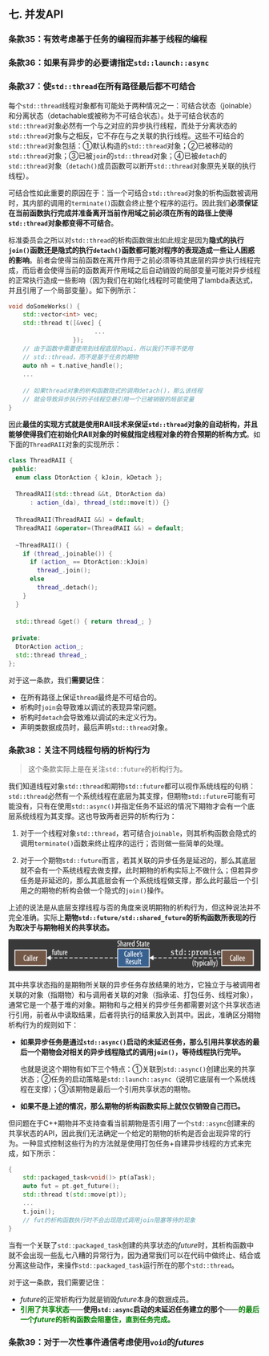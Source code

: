 ## 七. 并发API

### 条款35：有效考虑基于任务的编程而非基于线程的编程



### 条款36：如果有异步的必要请指定`std::launch::async`



### 条款37：使`std::thread`在所有路径最后都不可结合

每个`std::thread`线程对象都有可能处于两种情况之一：可结合状态（joinable）和分离状态（detachable或被称为不可结合状态）。处于可结合状态的`std::thread`对象必然有一个与之对应的异步执行线程，而处于分离状态的`std::thread`对象与之相反，它不存在与之关联的执行线程。这些不可结合的`std::thread`对象包括：①默认构造的`std::thread`对象；②已被移动的`std::thread`对象；③已被`join`的`std::thread`对象；④已被`detach`的`std::thread`对象（`detach()`成员函数可以断开`std::thread`对象原先关联的执行线程）。

可结合性如此重要的原因在于：当一个可结合`std::thread`对象的析构函数被调用时，其内部的调用的`terminate()`函数会终止整个程序的运行。因此我们**必须保证在当前函数执行完成并准备离开当前作用域之前必须在所有的路径上使得`std::thread`对象都变得不可结合**。

标准委员会之所以对`std::thread`的析构函数做出如此规定是因为**隐式的执行`join()`函数还是隐式的执行`detach()`函数都可能对程序的表现造成一些让人困惑的影响**。前者会使得当前函数在离开作用于之前必须等待其底层的异步执行线程完成，而后者会使得当前的函数离开作用域之后自动销毁的局部变量可能对异步线程的正常执行造成一些影响（因为我们在初始化线程时可能使用了lambda表达式，并且引用了一个局部变量）。如下例所示：

```cpp
void doSomeWorks() {
    std::vector<int> vec;
   	std::thread t([&vec] {
				        ...
    			  });
    // 由于函数中需要使用到线程底层的api，所以我们不得不使用
    // std::thread，而不是基于任务的期物
    auto nh = t.native_handle();
    ...
        
    // 如果thread对象的析构函数隐式的调用detach()，那么该线程
    // 就会导致异步执行的子线程空悬引用一个已被销毁的局部变量
}
```

因此**最佳的实现方式就是使用RAII技术来保证`std::thread`对象的自动析构，并且能够使得我们在初始化RAII对象的时候就指定线程对象的符合预期的析构方式**。如下面的`ThreadRAII`对象的实现所示：

```cpp
class ThreadRAII {
 public:
  enum class DtorAction { kJoin, kDetach };

  ThreadRAII(std::thread &&t, DtorAction da)
      : action_(da), thread_(std::move(t)) {}

  ThreadRAII(ThreadRAII &&) = default;
  ThreadRAII &operator=(ThreadRAII &&) = default;

  ~ThreadRAII() {
    if (thread_.joinable()) {
      if (action_ == DtorAction::kJoin)
        thread_.join();
      else
        thread_.detach();
    }
  }

  std::thread &get() { return thread_; }

 private:
  DtorAction action_;
  std::thread thread_;
};
```



对于这一条款，我们**需要记住**：

- 在所有路径上保证`thread`最终是不可结合的。
- 析构时`join`会导致难以调试的表现异常问题。
- 析构时`detach`会导致难以调试的未定义行为。
- 声明类数据成员时，最后声明`std::thread`对象。



### 条款38：关注不同线程句柄的析构行为

>  这个条款实际上是在关注`std::future`的析构行为。

我们知道线程对象`std::thread`和期物`std::future`都可以视作系统线程的句柄：`std::thread`必然有一个系统线程在底层为其支撑，但期物`std::future`可能有可能没有，只有在使用`std::async()`并指定任务不延迟的情况下期物才会有一个底层系统线程为其支撑。这也导致两者迥异的析构行为：

1. 对于一个线程对象`std::thread`，若可结合`joinable`，则其析构函数会隐式的调用`terminate()`函数来终止程序的运行；否则做一些简单的处理。

2. 对于一个期物`std::future`而言，若其关联的异步任务是延迟的，那么其底层就不会有一个系统线程去做支撑，此时期物的析构实际上不做什么；但若异步任务是非延迟的，那么其底层会有一个系统线程做支撑，那么此时最后一个引用之的期物的析构会做一个隐式的`join()`操作。

上述的说法是从底层支撑线程与否的角度来说明期物的析构行为，但这种说法并不完全准确。实际上**期物`std::future/std::shared_future`的析构函数所表现的行为取决于与期物相关的共享状态。**

![item38_fig2](image/item38_fig2.png)

其中共享状态指的是期物所关联的异步任务存放结果的地方，它独立于与被调用者关联的对象（指期物）和与调用者关联的对象（指承诺、打包任务、线程对象），通常它是一个基于堆的对象。期物和与之相关的异步任务都需要对这个共享状态进行引用，前者从中读取结果，后者将执行的结果放入到其中。因此，准确区分期物析构行为的规则如下：

- **如果异步任务是通过`std::async()`启动的未延迟任务，那么引用共享状态的最后一个期物会对相关的异步线程隐式的调用`join()`，等待线程执行完毕。**

  也就是说这个期物有如下三个特点：①关联到`std::async()`创建出来的共享状态；②任务的启动策略是`std::launch::async`（说明它底层有一个系统线程在支撑）；③该期物是最后一个引用共享状态的期物。

- **如果不是上述的情况，那么期物的析构函数实际上就仅仅销毁自己而已。**

但问题在于C++期物并不支持查看当前期物是否引用了一个`std::async`创建来的共享状态的API，因此我们无法确定一个给定的期物的析构是否会出现异常的行为。一种显式控制这些行为的方法就是使用打包任务+自建异步线程的方式来完成，如下所示：

```cpp
{
    std::packaged_task<void()> pt(aTask);
    auto fut = pt.get_future();
    std::thread t(std::move(pt));
    ...
    t.join();
    // fut的析构函数执行时不会出现隐式调用join阻塞等待的现象
}
```

当有一个关联了`std::packaged_task`创建的共享状态的*future*时，其析构函数中就不会出现一些乱七八糟的异常行为，因为通常我们可以在代码中做终止、结合或分离这些动作，来操作`std::packaged_task`运行所在的那个`std::thread`。



对于这一条款，我们需要记住：

- *future*的正常析构行为就是销毁*future*本身的数据成员。
- <font color=green>**引用了共享状态**</font>——**使用`std::async`启动的未延迟任务建立的那个**——<font color=green>**的最后一个*future*的析构函数会阻塞住，直到任务完成。**</font>



### 条款39：对于一次性事件通信考虑使用`void`的*futures*

